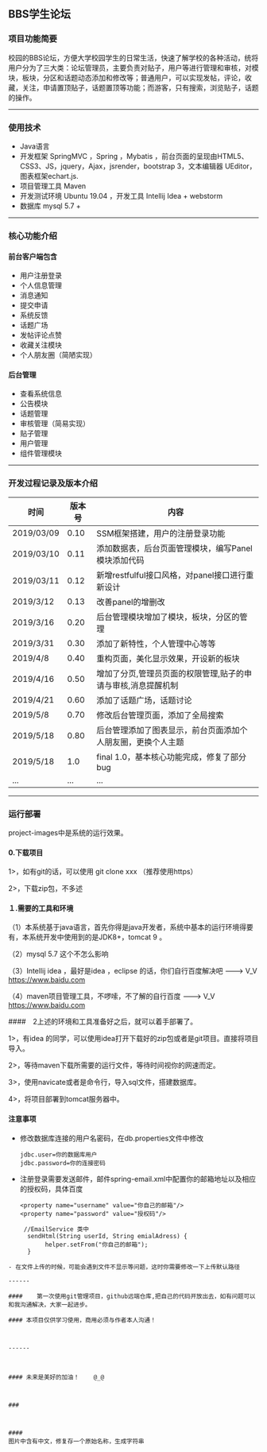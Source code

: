 ## BBS学生论坛

### 项目功能简要

​	校园的BBS论坛，方便大学校园学生的日常生活，快速了解学校的各种活动，统将用户分为了三大类：论坛管理员，主要负责对贴子，用户等进行管理和审核，对模块，板块，分区和话题动态添加和修改等；普通用户，可以实现发帖，评论，收藏，关注，申请置顶贴子，话题置顶等功能；而游客，只有搜索，浏览贴子，话题的操作。

------

### 使用技术

- Java语言
- 开发框架 SpringMVC ，Spring ，Mybatis ，前台页面的呈现由HTML5、CSS3、JS，jquery，Ajax，jsrender，bootstrap 3，文本编辑器 UEditor，图表框架echart.js.
- 项目管理工具 Maven 
- 开发测试环境 Ubuntu 19.04 ，开发工具 Intellij Idea + webstorm
- 数据库 mysql 5.7 +

------

### 核心功能介绍

#### 前台客户端包含

- 用户注册登录
- 个人信息管理
- 消息通知
- 提交申请
- 系统反馈
- 话题广场
- 发帖评论点赞
- 收藏关注模块
- 个人朋友圈（简陋实现）

#### 后台管理

- 查看系统信息
- 公告模块
- 话题管理
- 审核管理（简易实现）
- 贴子管理
- 用户管理
- 组件管理模块

------

### 开发过程记录及版本介绍

| 时间       | 版本号 | 内容                                                         |
| ---------- | ------ | ------------------------------------------------------------ |
| 2019/03/09 | 0.10   | SSM框架搭建，用户的注册登录功能                              |
| 2019/03/10 | 0.11   | 添加数据表，后台页面管理模块，编写Panel模块添加代码          |
| 2019/03/11 | 0.12   | 新增restfulful接口风格，对panel接口进行重新设计              |
| 2019/3/12  | 0.13   | 改善panel的增删改                                            |
| 2019/3/16  | 0.20   | 后台管理模块增加了模块，板块，分区的管理                     |
| 2019/3/31  | 0.30   | 添加了新特性，个人管理中心等等                               |
| 2019/4/8   | 0.40   | 重构页面，美化显示效果，开设新的板块                         |
| 2019/4/16  | 0.50   | 增加了分页,管理员页面的权限管理,贴子的申请与审核,消息提醒机制 |
| 2019/4/21  | 0.60   | 添加了话题广场，话题讨论                                     |
| 2019/5/8   | 0.70   | 修改后台管理页面，添加了全局搜索                             |
| 2019/5/18  | 0.80   | 后台管理添加了图表显示，前台页面添加个人朋友圈，更换个人主题 |
| 2019/5/18  | 1.0    | final 1.0，基本核心功能完成，修复了部分bug                   |
| ...        | ...    | ...                                                          |

------

### 运行部署
project-images中是系统的运行效果。
#### 0.下载项目

1>，如有git的话，可以使用  git clone  xxx （推荐使用https）

2>，下载zip包，不多述

#### １.需要的工具和环境

（1）本系统基于java语言，首先你得是java开发者，系统中基本的运行环境得要有，本系统开发中使用到的是JDK8+，tomcat 9 。

（2）mysql 5.7 这个不怎么影响

（3）Intellij idea ，最好是idea ，eclipse 的话，你们自行百度解决吧 --->       V_V    https://www.baidu.com

（4）maven项目管理工具，不啰嗦，不了解的自行百度    --->    V_V     https://www.baidu.com

 ####　2上述的环境和工具准备好之后，就可以着手部署了。

1>，有idea 的同学，可以使用idea打开下载好的zip包或者是git项目。直接将项目导入。

2>，等待maven下载所需要的运行文件，等待时间视你的网速而定。

3>，使用navicate或者是命令行，导入sql文件，搭建数据库。

4>，将项目部署到tomcat服务器中。

#### 注意事项

- 修改数据库连接的用户名密码，在db.properties文件中修改

  ```
  jdbc.user=你的数据库用户
  jdbc.password=你的连接密码
  ```

- 注册登录需要发送邮件，邮件spring-email.xml中配置你的邮箱地址以及相应的授权码，具体百度

  ```
  <property name="username" value="你自己的邮箱"/>
  <property name="password" value="授权码"/>
  ```
   ```$java
    //EmailService 类中
     sendHtml(String userId, String emialAdress) {
          helper.setFrom("你自己的邮箱");
     }
```
- 在文件上传的时候，可能会遇到文件不显示等问题，这时你需要修改一下上传默认路径

------

#### 	第一次使用git管理项目，github远端仓库,把自己的代码开放出去，如有问题可以和我沟通解决，大家一起进步。

#### 本项目仅供学习使用，商用必须与作者本人沟通！



------



#### 未来是美好的加油！    @_@



###                          



####
图片中含有中文，修复存一个原始名称，生成字符串



